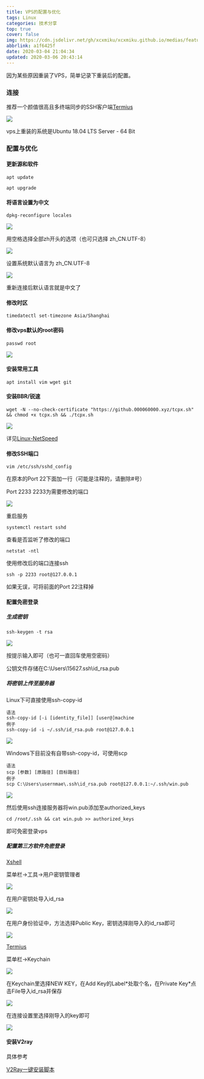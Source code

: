 ```yaml
---
title: VPS的配置与优化
tags: Linux
categories: 技术分享
top: true
cover: false
img: https://cdn.jsdelivr.net/gh/xcxmiku/xcxmiku.github.io/medias/featureimages/22.jpg
abbrlink: a1f6425f
date: 2020-03-04 21:04:34
updated: 2020-03-06 20:43:14
---
```


因为某些原因重装了VPS，简单记录下重装后的配置。

### 连接

推荐一个颜值很高且多终端同步的SSH客户端[Termius](https://termius.com/)

![](https://i.loli.net/2020/03/05/Bv2ygLfKASeERlZ.png)

vps上重装的系统是Ubuntu 18.04 LTS Server - 64 Bit 

### 配置与优化

#### 更新源和软件

```
apt update

apt upgrade
```

#### 将语言设置为中文

```
dpkg-reconfigure locales
```

![](https://i.loli.net/2020/03/05/wu8cT5Ja1HqLVUS.png)

用空格选择全部zh开头的选项（也可只选择 zh_CN.UTF-8）

![](https://i.loli.net/2020/03/05/dJeg3DIp4CiMTB8.png)

设置系统默认语言为 zh_CN.UTF-8

![](https://i.loli.net/2020/03/05/ABkwtDFj37EScK1.png)

重新连接后默认语言就是中文了

#### 修改时区

```
timedatectl set-timezone Asia/Shanghai 
```

#### 修改vps默认的root密码

```
passwd root
```

![](https://i.loli.net/2020/03/05/IM3abWGiB5nwulD.png)

#### 安装常用工具

```
apt install vim wget git 
```

#### 安装BBR/锐速

```
wget -N --no-check-certificate "https://github.000060000.xyz/tcpx.sh" && chmod +x tcpx.sh && ./tcpx.sh
```

![](https://i.loli.net/2020/03/05/gdji4FrqzLhTY3M.png)

详见[Linux-NetSpeed](https://github.com/ylx2016/Linux-NetSpeed/releases)

#### 修改SSH端口

```
vim /etc/ssh/sshd_config
```

在原本的Port 22下面加一行（可能是注释的，请删除#号）

Port 2233 2233为需要修改的端口

![](https://i.loli.net/2020/03/06/sGKhCXPgHTwIkaL.png)

重启服务

```
systemctl restart sshd
```

查看是否监听了修改的端口

```
netstat -ntl
```

使用修改后的端口连接ssh

```
ssh -p 2233 root@127.0.0.1
```

如果无误，可将前面的Port 22注释掉

#### 配置免密登录

##### 生成密钥

```
ssh-keygen -t rsa
```

![](https://i.loli.net/2020/03/06/rKNmMd3SO1iITXb.png)

按提示输入即可（也可一直回车使用空密码）

公钥文件存储在C:\Users\15627\.ssh\id_rsa.pub

##### 将密钥上传至服务器

Linux下可直接使用ssh-copy-id

```
语法
ssh-copy-id [-i [identity_file]] [user@]machine
例子
ssh-copy-id -i ~/.ssh/id_rsa.pub root@127.0.0.1
```

![](https://i.loli.net/2020/03/06/TSQKWMfOhbw9Fn5.png)

Windows下目前没有自带ssh-copy-id，可使用scp

```
语法
scp [参数] [原路径] [目标路径]
例子
scp C:\Users\usernmae\.ssh\id_rsa.pub root@127.0.0.1:~/.ssh/win.pub
```

![](https://i.loli.net/2020/03/06/LtNS9aPdEY7B3vs.png)

然后使用ssh连接服务器将win.pub添加至authorized_keys

```
cd /root/.ssh && cat win.pub >> authorized_keys
```

即可免密登录vps

##### 配置第三方软件免密登录

[Xshell](https://www.netsarang.com/zh/xshell/)

菜单栏→工具→用户密钥管理者

![](https://i.loli.net/2020/03/06/yAWoQBiHdCfUpF7.png)

在用户密钥处导入id_rsa

![](https://i.loli.net/2020/03/06/IupVstZ5hENKW8R.png)

在用户身份验证中，方法选择Public Key，密钥选择刚导入的id_rsa即可

![](https://i.loli.net/2020/03/06/YWtmJD1qTL6zNid.png)

[Termius](https://termius.com/)

菜单栏→Keychain

![](https://i.loli.net/2020/03/06/CtAB6rNzFJdgMD5.png)

在Keychain里选择NEW KEY，在Add Key的Label\*处取个名，在Private Key\*点击File导入id_rsa并保存

![](https://i.loli.net/2020/03/06/kwb2YNRlATGWexU.png)

在连接设置里选择刚导入的key即可

![](https://i.loli.net/2020/03/06/qcxwvZa4dhIWpso.png)

#### 安装V2ray

具体参考

[V2Ray一键安装脚本](https://github.com/233boy/v2ray/wiki/V2Ray%E4%B8%80%E9%94%AE%E5%AE%89%E8%A3%85%E8%84%9A%E6%9C%AC)